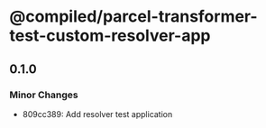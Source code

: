 # @compiled/parcel-transformer-test-custom-resolver-app

## 0.1.0

### Minor Changes

- 809cc389: Add resolver test application
